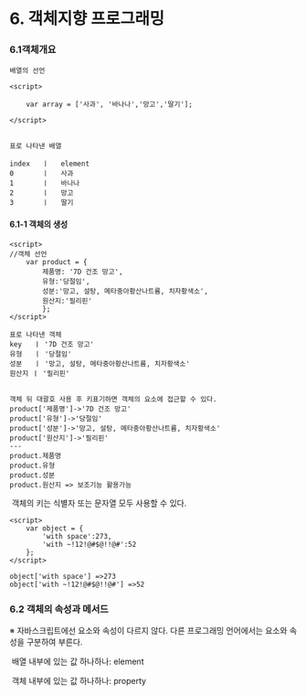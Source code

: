 # 6. 객체지향 프로그래밍

### 	

### 	 6.1객체개요

```배열의 선언
배열의 선언 

<script>

	var array = ['사과', '바나나','망고','딸기'];

</script>


표로 나타낸 배열

index	ㅣ	element
0		ㅣ	사과
1		ㅣ	바나나
2		ㅣ	망고
3		ㅣ	딸기
```



#### 		6.1-1 객체의 생성

```6.2객체의 생성
<script>
//객체 선언
	var product = {
		제품명: '7D 건조 망고',
		유형:'당절임',
		성분:'망고, 설탕, 메타중아황산나트륨, 치자황색소',
		원산지:'필리핀'
		};
</script>

표로 나타낸 객체
key   ㅣ '7D 건조 망고'
유형	 ㅣ '당절임'
성분   ㅣ '망고, 설탕, 메타중아황산나트륨, 치자황색소'
원산지 ㅣ '필리핀'


객체 뒤 대괄호 사용 후 키표기하면 객체의 요소에 접근할 수 있다.
product['제품명']->'7D 건조 망고'
product['유형']->'당절임'
product['성분']->'망고, 설탕, 메타중아황산나트륨, 치자황색소'
product['원산지']->'필리핀'
---
product.제품명
product.유형
product.성분
product.원산지 => 보조기능 활용가능

```



​		객체의 키는 식별자 또는 문자열 모두 사용할 수 있다.

```객체의 속성
<script>
	var object = {
		'with space':273,
		'with ~!12!@#$@!!@#':52
	};
</script>

object['with space'] =>273
object['with ~!12!@#$@!!@#'] =>52
```



### 6.2 객체의 속성과 메서드

※ 자바스크립트에선 요소와 속성이 다르지 않다. 다른 프로그래밍 언어에서는 요소와 속성을 구분하여 부른다.

​	배열 내부에 있는 값 하나하나: element

​	객체 내부에 있는 값 하나하나: property

